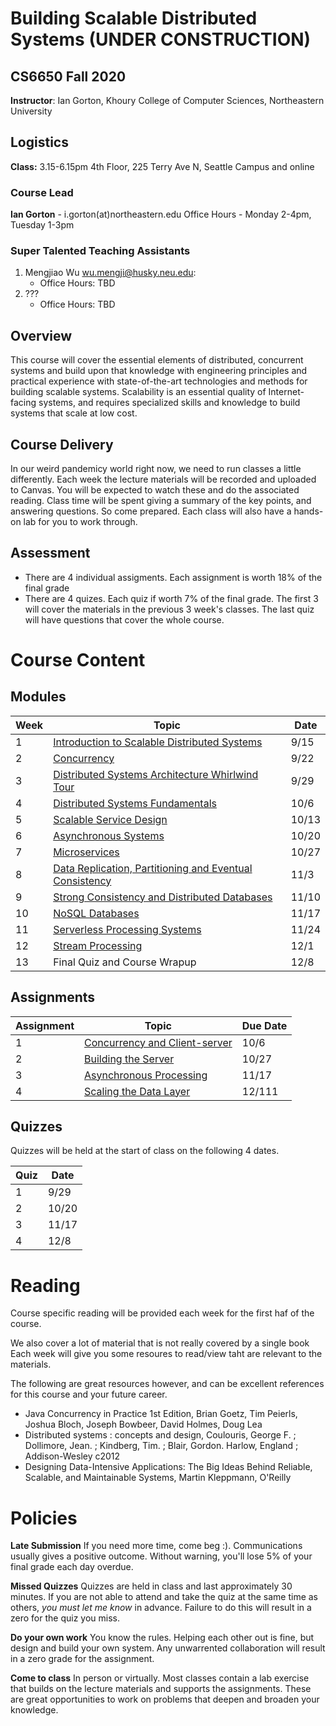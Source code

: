 # Building Scalable Distributed Systems (UNDER CONSTRUCTION)

## CS6650 Fall 2020
**Instructor**: Ian Gorton, Khoury College of Computer Sciences, Northeastern University

## Logistics
**Class:** 3.15-6.15pm 4th Floor, 225 Terry Ave N, Seattle Campus and online

### Course Lead
**Ian Gorton** - i.gorton(at)northeastern.edu
Office Hours - Monday 2-4pm, Tuesday 1-3pm

### Super Talented Teaching Assistants
1. Mengjiao Wu <wu.mengji@husky.neu.edu>:
   - Office Hours: TBD
1. ???
   - Office Hours: TBD

## Overview
This course will cover the essential elements of distributed, concurrent systems and build upon that
knowledge with engineering principles and practical experience with state-of-the-art technologies and
methods for building scalable systems. Scalability is an essential quality of Internet-facing systems, and
requires specialized skills and knowledge to build systems that scale at low cost. 

## Course Delivery
In our weird pandemicy world right now, we need to run classes a little differently. Each week the lecture materials will be recorded and uploaded to Canvas. You will be expected to watch these and do the associated reading. Class time will be spent giving a summary of the key points, and answering questions. So come prepared. Each class will also have a hands-on lab for you to work through. 

## Assessment
* There are 4 individual assigments. Each assignment is worth 18% of the final grade
* There are 4 quizes. Each quiz if worth 7% of the final grade. The first 3 will cover the materials in the previous 3 week's classes. The last quiz will have questions that cover the whole course.

# Course Content

## Modules

Week | Topic | Date
---- | ----- | ----
1  | [Introduction to Scalable Distributed Systems](https://gortonator.github.io/bsds-6650/Week-1) | 9/15
2  | [Concurrency](http://gortonator.github.io/bsds-6650/Week-2) | 9/22
3  | [Distributed Systems Architecture Whirlwind Tour](http://gortonator.github.io/bsds-6650/Week-3) | 9/29
4  | [Distributed Systems Fundamentals](http://gortonator.github.io/bsds-6650/Week-4) | 10/6
5  | [Scalable Service Design](http://gortonator.github.io/bsds-6650/Week-5) | 10/13
6  | [Asynchronous Systems](http://gortonator.github.io/bsds-6650/Week-6) | 10/20
7  | [Microservices](http://gortonator.github.io/bsds-6650/Week-7) | 10/27
8  | [Data Replication, Partitioning and Eventual Consistency](http://gortonator.github.io/bsds-6650/Week-8) | 11/3
9  | [Strong Consistency and Distributed Databases](http://gortonator.github.io/bsds-6650/Week-9) | 11/10
10 | [NoSQL Databases](http://gortonator.github.io/bsds-6650/Week-10) | 11/17
11 | [Serverless Processing Systems](http://gortonator.github.io/bsds-6650/Week-11) | 11/24
12 | [Stream Processing](http://gortonator.github.io/bsds-6650/Week-12) | 12/1
13 | Final Quiz and Course Wrapup | 12/8

## Assignments

Assignment | Topic | Due Date
---------- | ----- | --------
1 | [Concurrency and Client-server](https://gortonator.github.io/bsds-6650/assignments-2019/Assignment-1) | 10/6
2 | [Building the Server](https://gortonator.github.io/bsds-6650/assignments-2019/Assignment-2) | 10/27
3 | [Asynchronous Processing](https://gortonator.github.io/bsds-6650/assignments-2019/Assignment-3) | 11/17
4 | [Scaling the Data Layer](https://gortonator.github.io/bsds-6650/assignments-2019/Assignment-4) | 12/111

## Quizzes
Quizzes will be held at the start of class on the following 4 dates.

Quiz | Date
---- | ----
1 | 9/29
2 | 10/20
3 | 11/17
4 | 12/8

# Reading
Course specific reading will be provided each week for the first haf of the course. 

We also cover a lot of material that is not really covered by a single book Each week will give you some resoures to read/view taht are relevant to the materials. 

The following are great resources however, and can be excellent references for this course and your future career.

* Java Concurrency in Practice 1st Edition, Brian Goetz, Tim Peierls, Joshua Bloch, Joseph Bowbeer, David Holmes, Doug Lea
* Distributed systems : concepts and design, Coulouris, George F. ; Dollimore, Jean. ; Kindberg, Tim. ; Blair, Gordon. Harlow, England ; Addison-Wesley c2012
* Designing Data-Intensive Applications: The Big Ideas Behind Reliable, Scalable, and Maintainable Systems, Martin Kleppmann, O'Reilly

# Policies

**Late Submission**
If you need more time, come beg :). Communications usually gives a positive outcome.
Without warning, you'll lose 5% of your final grade each day overdue. 

**Missed Quizzes**
Quizzes are held in class and last approximately 30 minutes. If you are not able to attend and take the quiz at the same time as others, _you must let me know_ in advance. Failure to do this will result in a zero for the quiz you miss. 

**Do your own work**
You know the rules. Helping each other out is fine, but design and build your own system. Any unwarrented collaboration will result in a zero grade for the assignment. 

**Come to class**
In person or virtually. Most classes contain a lab exercise that builds on the lecture materials and supports the assignments. These are great opportunities to work on problems that deepen and broaden your knowledge.
